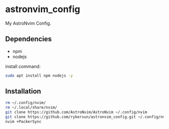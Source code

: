 # astronvim_config

My AstroNvim Config.

## Dependencies

- npm
- nodejs

install command:

```bash
sudo apt install npm nodejs -y
```

## Installation

```bash
rm ~/.config/nvim/
rm ~/.local/share/nvim/
git clone https://github.com/AstroNvim/AstroNvim ~/.config/nvim
git clone https://github.com/rykersun/astronvim_config.git ~/.config/nvim/lua/user
nvim +PackerSync
```
